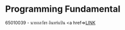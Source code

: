 # Programming Fundamental
65010039 - นายกลวัชร อินทร์แป้น
<a href=>[LINK](https://sites.google.com/kmitl.ac.th/programming-fundamental/home?pli=1&authuser=1)</a>

